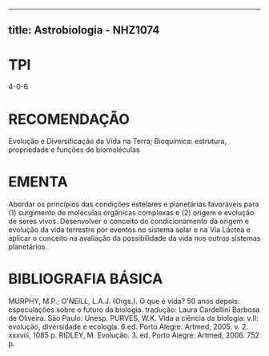 
---
title: Astrobiologia - NHZ1074 
---

# TPI

4-0-6

# RECOMENDAÇÃO

Evolução e Diversificação da Vida na Terra; Bioquímica: estrutura, propriedade e funções de biomoléculas

# EMENTA

Abordar os princípios das condições estelares e planetárias favoráveis para (1) surgimento de moléculas orgânicas complexas e (2) origem e evolução de seres vivos. Desenvolver o conceito do condicionamento da origem e evolução da vida terrestre por eventos no sistema solar e na Via Láctea e aplicar o conceito na avaliação da possibilidade da vida nos outros sistemas planetários.

# BIBLIOGRAFIA BÁSICA

MURPHY, M.P.; O'NEILL, L.A.J. (Orgs.). O que é vida? 50 anos depois: especulações sobre o futuro da biologia. tradução: Laura Cardellini Barbosa de Oliveira. São Paulo: Unesp.
PURVES, W.K. Vida a ciência da biologia: v.II: evolução, diversidade e ecologia. 6.ed. Porto Alegre: Artmed, 2005. v. 2. xxxviii, 1085 p.
RIDLEY, M. Evolução. 3. ed. Porto Alegre: Artmed, 2006. 752 p.
        